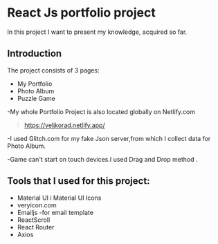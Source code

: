 # React Js portfolio project

In this project I want to present my knowledge, acquired so far.

## Introduction

The project consists of 3 pages:

- My Portfolio
- Photo Album
- Puzzle Game

-My whole Portfolio Project is also located globally on Netlify.com

> https://veljkorad.netlify.app/

-I used Glitch.com for my fake Json server,from which I collect data for Photo Album.

-Game can't start on touch devices.I used Drag and Drop method .

## Tools that I used for this project:

- Material UI i Material UI Icons
- veryicon.com
- Emailjs -for email template
- ReactScroll
- React Router
- Axios
